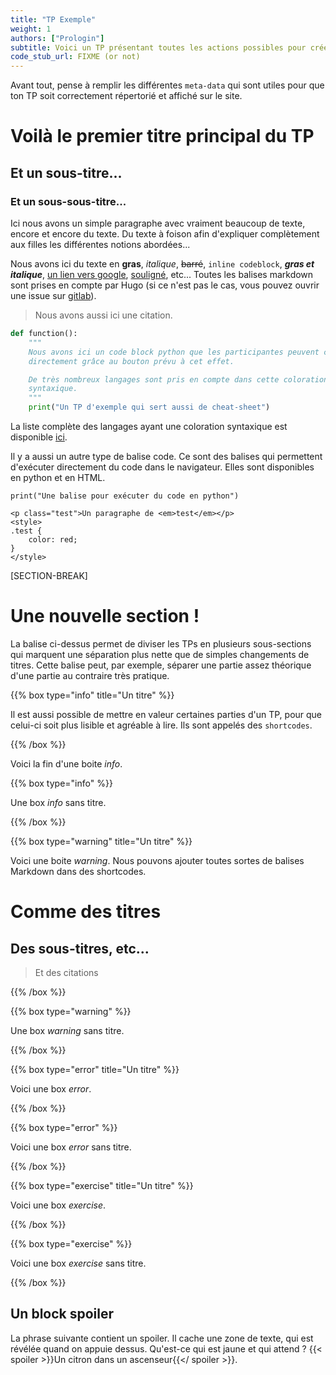 ```yaml
---
title: "TP Exemple"
weight: 1
authors: ["Prologin"]
subtitle: Voici un TP présentant toutes les actions possibles pour créer un TP. 
code_stub_url: FIXME (or not)
---
```


Avant tout, pense à remplir les différentes `meta-data` qui sont utiles pour 
que ton TP soit correctement répertorié et affiché sur le site. 

# Voilà le premier titre principal du TP

## Et un sous-titre...

### Et un sous-sous-titre...

Ici nous avons un simple paragraphe avec vraiment beaucoup de texte, encore et
encore du texte. Du texte à foison afin d'expliquer complètement aux filles les
différentes notions abordées... 

Nous avons ici du texte en **gras**, _italique_, ~~barré~~, `inline codeblock`,
**_gras et italique_**, [un lien vers google](https://www.google.fr),
<u>souligné</u>, etc...
Toutes les balises markdown sont prises en compte par Hugo (si ce n'est pas le
cas, vous pouvez ouvrir une issue sur [gitlab](https://www.gitlab.com/prologin/gcc/contenus)). 

> Nous avons aussi ici une citation.

```python
def function():
    """
    Nous avons ici un code block python que les participantes peuvent copier
    directement grâce au bouton prévu à cet effet.

    De très nombreux langages sont pris en compte dans cette coloration
    syntaxique.
    """
    print("Un TP d'exemple qui sert aussi de cheat-sheet")
```

La liste complète des langages ayant une coloration syntaxique est disponible 
[ici](https://gohugo.io/content-management/syntax-highlighting/#list-of-chroma-highlighting-languages). 

Il y a aussi un autre type de balise code. Ce sont des balises qui permettent
d'exécuter directement du code dans le navigateur. Elles sont disponibles en
python et en HTML. 

```codepython
print("Une balise pour exécuter du code en python")
```

```codehtml
<p class="test">Un paragraphe de <em>test</em></p>
<style>
.test {
    color: red;
}
</style>
```

[SECTION-BREAK]

# Une nouvelle section !

La balise ci-dessus permet de diviser les TPs en plusieurs sous-sections qui
marquent une séparation plus nette que de simples changements de titres. 
Cette balise peut, par exemple, séparer une partie assez théorique d'une partie au
contraire très pratique. 

{{% box type="info" title="Un titre" %}}

Il est aussi possible de mettre en valeur certaines parties d'un
TP, pour que celui-ci soit plus lisible et agréable à lire. 
Ils sont appelés des `shortcodes`. 

{{% /box %}}

Voici la fin d'une boite _info_.

{{% box type="info" %}}

Une box _info_ sans titre.

{{% /box %}}


{{% box type="warning" title="Un titre" %}}

Voici une boite _warning_.
Nous pouvons ajouter toutes sortes de balises Markdown dans des shortcodes.
# Comme des titres
## Des sous-titres, etc...
> Et des citations

{{% /box %}}

{{% box type="warning" %}}

Une box _warning_ sans titre.

{{% /box %}}


{{% box type="error" title="Un titre" %}}

Voici une box _error_.

{{% /box %}}

{{% box type="error" %}}

Voici une box _error_ sans titre.

{{% /box %}}

{{% box type="exercise" title="Un titre" %}}

Voici une box _exercise_.

{{% /box %}}

{{% box type="exercise" %}}

Voici une box _exercise_ sans titre.

{{% /box %}}

## Un block spoiler

La phrase suivante contient un spoiler. Il cache une zone de texte, qui est
révélée quand on appuie dessus.
Qu'est-ce qui est jaune et qui attend ? {{< spoiler >}}Un citron
dans un ascenseur{{</ spoiler >}}.
